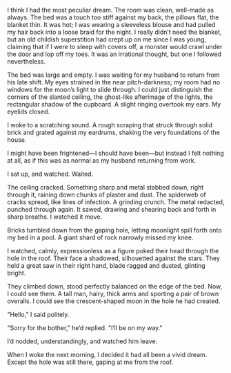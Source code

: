 I think I had the most peculiar dream. The room was clean, well-made as always. The bed was a touch too stiff against my back, the pillows flat, the blanket thin. It was hot; I was wearing a sleeveless blouse and had pulled my hair back into a loose braid for the night. I really didn’t need the blanket, but an old childish superstition had crept up on me since I was young, claiming that if I were to sleep with covers off, a monster would crawl under the door and lop off my toes. It was an irrational thought, but one I followed nevertheless.

The bed was large and empty. I was waiting for my husband to return from his late shift. My eyes strained in the near pitch-darkness; my room had no windows for the moon’s light to slide through. I could just distinguish the corners of the slanted ceiling, the ghost-like afterimage of the lights, the rectangular shadow of the cupboard. A slight ringing overtook my ears. My eyelids closed.

I woke to a scratching sound. A rough scraping that struck through solid brick and grated against my eardrums, shaking the very foundations of the house.

I might have been frightened—I should have been—but instead I felt nothing at all, as if this was as normal as my husband returning from work.

I sat up, and watched. Waited.

The ceiling cracked. Something sharp and metal stabbed down, right through it, raining down chunks of plaster and dust. The spiderweb of cracks spread, like lines of infection. A grinding crunch. The metal redacted, punched through again. It sawed, drawing and shearing back and forth in sharp breaths. I watched it move.

Bricks tumbled down from the gaping hole, letting moonlight spill forth onto my bed in a pool. A giant shard of rock narrowly missed my knee.

I watched, calmly, expressionless as a figure poked their head through the hole in the roof. Their face a shadowed, silhouetted against the stars. They held a great saw in their right hand, blade ragged and dusted, glinting bright.

They climbed down, stood perfectly balanced on the edge of the bed. Now, I could see them. A tall man, hairy, thick arms and sporting a pair of brown overalls. I could see the crescent-shaped moon in the hole he had created.

"Hello," I said politely.

"Sorry for the bother," he’d replied. "I’ll be on my way."

I’d nodded, understandingly, and watched him leave.

When I woke the next morning, I decided it had all been a vivid dream. Except the hole was still there, gaping at me from the roof.
